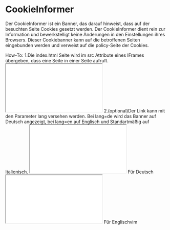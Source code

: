 # CookieInformer

Der CookieInformer ist ein Banner, das darauf hinweist, dass auf der besuchten Seite Cookies gesetzt werden. Der CookieInformer dient rein zur Information und bewerkstelligt keine Änderungen in den Einstellungen ihres Browsers. Dieser Cookiebanner kann auf die betroffenen Seiten eingebunden werden und verweist auf die policy-Seite der Cookies.

How-To:
1.Die index.html Seite wird im src Attribute eines IFrames übergeben, dass eine Seite in einer Seite aufruft.
    <iframe src="index.html"><p>Text falls der Browser keine IFrames unterstützt.</iframe>
2.(optional)Der Link kann mit den Parameter lang versehen werden. Bei lang=de wird das Banner auf Deutsch angezeigt, bei lang=en auf Englisch und Standartmäßig auf Italienisch.
    <iframe src="index.html?lang=de"><p>Text falls der Browser keine IFrames unterstützt.</iframe> Für Deutsch
     <iframe src="index.html?lang=en"><p>Text falls der Browser keine IFrames unterstützt.</iframe> Für Englischvim

